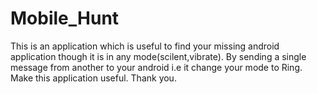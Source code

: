# Mobile_Hunt
This is an application which is useful to find your missing android application though it is in any mode(scilent,vibrate).
By sending a single message from another to your android i.e it change your mode to Ring.
Make this application useful.
Thank you.
